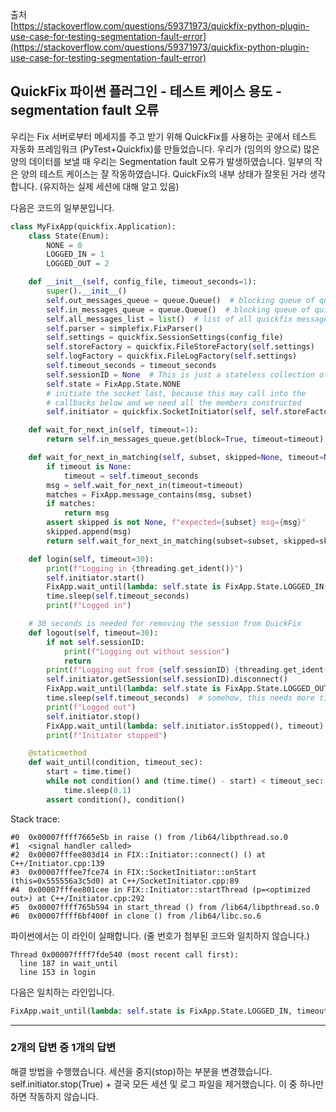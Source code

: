출처  
[https://stackoverflow.com/questions/59371973/quickfix-python-plugin-use-case-for-testing-segmentation-fault-error](https://stackoverflow.com/questions/59371973/quickfix-python-plugin-use-case-for-testing-segmentation-fault-error)

## QuickFix 파이썬 플러그인 - 테스트 케이스 용도 - segmentation fault 오류

우리는 Fix 서버로부터 메세지를 주고 받기 위해 QuickFix를 사용하는 곳에서 테스트 자동화 프레임워크 (PyTest+Quickfix)를 만들었습니다. 우리가 (임의의 양으로) 많은 양의 데이터를 보낼 때 우리는 Segmentation fault 오류가 발생하였습니다. 일부의 작은 양의 테스트 케이스는 잘 작동하였습니다. QuickFix의 내부 상태가 잘못된 거라 생각합니다. (유지하는 실제 세션에 대해 알고 있음)

다음은 코드의 일부분입니다.

```python
class MyFixApp(quickfix.Application):
    class State(Enum):
        NONE = 0
        LOGGED_IN = 1
        LOGGED_OUT = 2

    def __init__(self, config_file, timeout_seconds=1):
        super().__init__()
        self.out_messages_queue = queue.Queue()  # blocking queue of quickfix outbound messages
        self.in_messages_queue = queue.Queue()  # blocking queue of quickfix inbound messages
        self.all_messages_list = list()  # list of all quickfix messages
        self.parser = simplefix.FixParser()
        self.settings = quickfix.SessionSettings(config_file)
        self.storeFactory = quickfix.FileStoreFactory(self.settings)
        self.logFactory = quickfix.FileLogFactory(self.settings)
        self.timeout_seconds = timeout_seconds
        self.sessionID = None  # This is just a stateless collection of sender comp, target comp, etc...
        self.state = FixApp.State.NONE
        # initiate the socket last, because this may call into the
        # callbacks below and we need all the members constructed
        self.initiator = quickfix.SocketInitiator(self, self.storeFactory, self.settings, self.logFactory)

    def wait_for_next_in(self, timeout=1):
        return self.in_messages_queue.get(block=True, timeout=timeout)

    def wait_for_next_in_matching(self, subset, skipped=None, timeout=None):
        if timeout is None:
            timeout = self.timeout_seconds
        msg = self.wait_for_next_in(timeout=timeout)
        matches = FixApp.message_contains(msg, subset)
        if matches:
            return msg
        assert skipped is not None, f"expected={subset} msg={msg}"
        skipped.append(msg)
        return self.wait_for_next_in_matching(subset=subset, skipped=skipped, timeout=timeout)

    def login(self, timeout=30):
        print(f"Logging in {threading.get_ident()}")
        self.initiator.start()
        FixApp.wait_until(lambda: self.state is FixApp.State.LOGGED_IN, timeout)
        time.sleep(self.timeout_seconds)
        print(f"Logged in")

    # 30 seconds is needed for removing the session from QuickFix
    def logout(self, timeout=30):
        if not self.sessionID:
            print(f"Logging out without session")
            return
        print(f"Logging out from {self.sessionID} {threading.get_ident()}")
        self.initiator.getSession(self.sessionID).disconnect()
        FixApp.wait_until(lambda: self.state is FixApp.State.LOGGED_OUT, timeout)
        time.sleep(self.timeout_seconds)  # somehow, this needs more time. Remove this, and the following stop fails
        print(f"Logged out")
        self.initiator.stop()
        FixApp.wait_until(lambda: self.initiator.isStopped(), timeout)
        print(f"Initiator stopped")

    @staticmethod
    def wait_until(condition, timeout_sec):
        start = time.time()
        while not condition() and (time.time() - start) < timeout_sec:
            time.sleep(0.1)
        assert condition(), condition()
```

Stack trace:

```
#0  0x00007ffff7665e5b in raise () from /lib64/libpthread.so.0
#1  <signal handler called>
#2  0x00007fffee803d14 in FIX::Initiator::connect() () at C++/Initiator.cpp:139
#3  0x00007fffee7fce74 in FIX::SocketInitiator::onStart (this=0x555556a3c5d0) at C++/SocketInitiator.cpp:89
#4  0x00007fffee801cee in FIX::Initiator::startThread (p=<optimized out>) at C++/Initiator.cpp:292
#5  0x00007ffff765b594 in start_thread () from /lib64/libpthread.so.0
#6  0x00007ffff6bf400f in clone () from /lib64/libc.so.6
```

파이썬에서는 이 라인이 실패합니다. (줄 번호가 첨부된 코드와 일치하지 않습니다.)

```
Thread 0x00007ffff7fde540 (most recent call first):
  line 187 in wait_until
  line 153 in login
```

다음은 일치하는 라인입니다.

```python
FixApp.wait_until(lambda: self.state is FixApp.State.LOGGED_IN, timeout)
```

---

### 2개의 답변 중 1개의 답변

해결 방법을 수행했습니다. 세션을 중지(stop)하는 부분을 변경했습니다. self.initiator.stop(True) + 결국 모든 세션 및 로그 파일을 제거했습니다. 이 중 하나만 하면 작동하지 않습니다.
